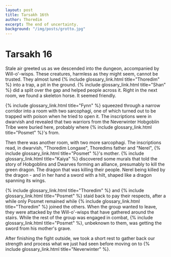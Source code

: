 ```yaml
---
layout: post
title: Tarsakh 16th
author: Thoredim
excerpt: The end of uncertainty.
background: "/img/posts/grotto.jpg"
---
```


# Tarsakh 16

Stale air greeted us as we descended into the dungeon, accompanied by
Will-o'-wisps. These creatures, harmless as they might seem, cannot be
trusted. They almost lured {% include glossary_link.html title="Thoredim" %} into a trap, a pit in the ground. {% include glossary_link.html title="Shan" %}
did a split over the gap and helped people across it. Right in the next room,
we found a skeleton horse. It seemed friendly.

{% include glossary_link.html title="Fynn" %} squeezed through a narrow corridor into a room with two sarcophagi, one
of which turned out to be trapped with poison when he tried to open it. The
inscriptions were in dwarvish and revealed that two warriors from the
Neverwinter Hobgoblin Tribe were buried here, probably where {% include glossary_link.html title="Posmet" %}'s from.

Then there was another room, with two more sarcophagi. The inscriptions read,
in dwarvish, "Thoredim Longaxe", Thoredims father and "Nerel", {% include glossary_link.html title="Posmet" %}'s
mother. {% include glossary_link.html title="Kaiya" %} discovered some murals that told the story of Hobgoblins and
Dwarves forming an alliance, presumably to kill the green dragon. The dragon
that was killing their people. Nerel being killed by the dragon - and in her
hand a sword with a hilt, shaped like a dragon spanning its wings.

{% include glossary_link.html title="Thoredim" %} and {% include glossary_link.html title="Posmet" %} staid back to pay their respects, after a while only
Posmet remained while {% include glossary_link.html title="Thoredim" %} joined the others. When the group wanted to
leave, they were attacked by the Will-o'-wisps that have gathered around the
stairs. While the rest of the group was engaged in combat, {% include glossary_link.html title="Posmet" %}, unbeknown
to them, was getting the sword from his mother's grave.

After finishing the fight outside, we took a short rest to gather back our
strength and process what we just had seen before moving on to {% include glossary_link.html title="Neverwinter" %}.
